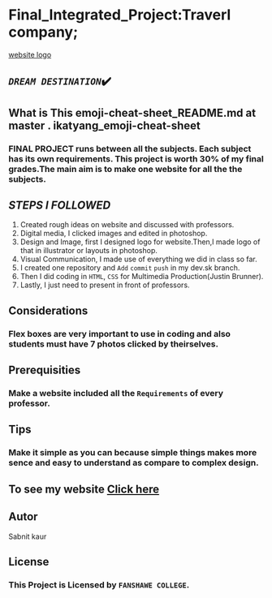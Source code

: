 # Final_Integrated_Project:Traverl company;
[website logo](images/logo.svg)

## *```DREAM DESTINATION```*:heavy_check_mark:

## What is This emoji-cheat-sheet_README.md at master . ikatyang_emoji-cheat-sheet
### FINAL PROJECT runs between all the subjects. Each subject has its own requirements. This project is worth 30% of my final grades.The main aim is to make one website for all the the subjects.

## *****STEPS I FOLLOWED*****

1. Created rough ideas on website and discussed with professors.
2. Digital media, I clicked images and edited in photoshop.
3. Design and Image, first I designed logo for website.Then,I made logo of that in illustrator or layouts in photoshop.
4. Visual Communication, I made use of everything we did in class so far.
5. I created one repository and ```Add```  ```commit``` ```push``` in my dev.sk branch.
6. Then I did coding in ```HTML```, ```CSS``` for Multimedia Production(Justin Brunner).
7. Lastly, I just need to present in front of professors.

## Considerations
### Flex boxes are very important to use in coding and also students must have 7 photos clicked by theirselves.

## Prerequisities
### Make a website included all the ```Requirements``` of every professor. 

## Tips
### Make it simple as you can because simple things makes more sence and easy to understand as compare to complex design.

## To see my website [Click here](file:///Users/sabnitkaur01/Documents/Final_Integrated_Project/index.html)

## Autor
Sabnit kaur 

## License
### **This Project is Licensed by ```FANSHAWE COLLEGE```**.

 


